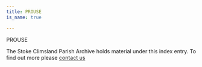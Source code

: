 ```yaml
---
title: PROUSE
is_name: true

---
```


PROUSE


The Stoke Climsland Parish Archive holds material under this index entry. To find out more please [contact us](/contact/)
